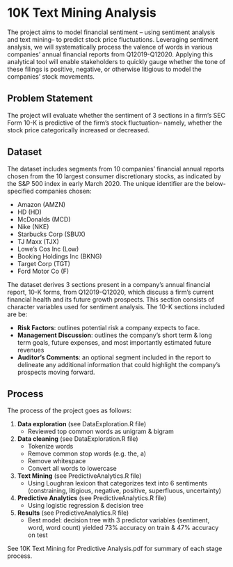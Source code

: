 # 10K Text Mining Analysis
The project aims to model financial sentiment – using sentiment analysis and text mining– to predict stock price fluctuations. Leveraging sentiment analysis, we will systematically process the valence of words in various companies’ annual financial reports from Q12019-Q12020. Applying this analytical tool will enable stakeholders to quickly gauge whether the tone of these filings is positive, negative, or otherwise litigious to model the companies’ stock movements.

## **Problem Statement**

The project will evaluate whether the sentiment of 3 sections in a firm’s SEC Form 10-K is predictive of the firm’s stock fluctuation– namely, whether the stock price categorically increased or decreased. 

## **Dataset**

The dataset includes segments from 10 companies’ financial annual reports chosen from the 10 largest consumer discretionary stocks, as indicated by the S&P 500 index in early March 2020. The unique identifier are the below-specified companies chosen:
  - Amazon (AMZN)
  - HD (HD)
  - McDonalds (MCD)
  - Nike (NKE)
  - Starbucks Corp (SBUX)
  - TJ Maxx (TJX)
  - Lowe’s Cos Inc (Low)
  - Booking Holdings Inc (BKNG)
  - Target Corp (TGT)
  - Ford Motor Co (F)


The dataset derives 3 sections present in a company’s annual financial report, 10-K forms, from Q12019-Q12020, which discuss a firm’s current financial health and its future growth prospects. This section consists of character variables used for sentiment analysis. The 10-K sections included are be:
  - **Risk Factors**: outlines potential risk a company expects to face.
  - **Management Discussion**: outlines the company’s short term & long term goals, future expenses, and most importantly estimated future revenues 
  - **Auditor’s Comments**: an optional segment included in the report to delineate any additional information that could highlight the company’s prospects moving forward. 
  
 ## **Process**
 
 The process of the project goes as follows:
  1. **Data exploration** (see DataExploration.R file)
      - Reviewed top common words as unigram & bigram
  2. **Data cleaning** (see DataExploration.R file)
      - Tokenize words
      - Remove common stop words (e.g. the, a)
      - Remove whitespace
      - Convert all words to lowercase
  3. **Text Mining** (see PredictiveAnalytics.R file)
      - Using Loughran lexicon that categorizes text into 6 sentiments (constraining, litigious, negative, positive, superfluous, uncertainty)
  4. **Predictive Analytics** (see PredictiveAnalytics.R file)
      - Using logistic regression & decision tree
  5. **Results** (see PredictiveAnalytics.R file)
      - Best model: decision tree with 3 predictor variables (sentiment, word, word count) yielded 73% accuracy on train & 47% accuracy on test

See 10K Text Mining for Predictive Analysis.pdf for summary of each stage process.
